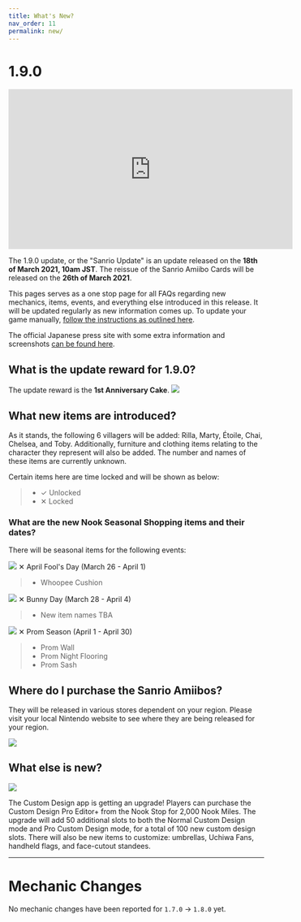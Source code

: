 ```yaml
---
title: What's New?
nav_order: 11
permalink: new/
---
```



# 1.9.0

<div class="videoWrapper">
    <iframe width="560" height="315" src="https://www.youtube.com/embed/jpJo9Zleqrk" frameborder="0" allow="accelerometer; autoplay; clipboard-write; encrypted-media; gyroscope; picture-in-picture" allowfullscreen></iframe>
</div>

The 1.9.0 update, or the "Sanrio Update" is an update released on the **18th of March 2021, 10am JST**. The reissue of the Sanrio Amiibo Cards will be released on the **26th of March 2021**.  

This pages serves as a one stop page for all FAQs regarding new mechanics, items, events, and everything else introduced in this release. It will be updated regularly as new information comes up. To update your game manually, [follow the instructions as outlined here](/acnhfaq/misc/#how-do-i-manually-update-my-acnh-game).

The official Japanese press site with some extra information and screenshots [can be found here](https://topics.nintendo.co.jp/article/9a207313-c1fc-4a08-a39f-89bafbfa530e).

## What is the update reward for 1.9.0?
The update reward is the **1st Anniversary Cake**.
![](https://assets.nintendo.com/image/upload/v1615853306/ncom/en_US/articles/2021/free-update-for-animal-crossing-new-horizons-delivers-new-content/800x450_ACNH_MarchUpdate_UpdateGift.jpg)

## What new items are introduced?
As it stands, the following 6 villagers will be added: Rilla, Marty, Étoile, Chai, Chelsea, and Toby. Additionally, furniture and clothing items relating to the character they represent will also be added. The number and names of these items are currently unknown.

Certain items here are time locked and will be shown as below:
> - <span class="label label-green">✓ Unlocked</span>
> - <span class="label label-red">✕ Locked</span>

### What are the new Nook Seasonal Shopping items and their dates?
There will be seasonal items for the following events:

![](https://assets.nintendo.com/image/upload/v1615853305/ncom/en_US/articles/2021/free-update-for-animal-crossing-new-horizons-delivers-new-content/800x450_ACNH_MarchUpdate_NewItems_01.jpg)
<span class="label label-red">✕</span> April Fool's Day (March 26 - April 1)
> - Whoopee Cushion

![](https://pbs.twimg.com/media/Ewmkzt3W8Agknzp?format=jpg&name=4096x4096)
<span class="label label-red">✕</span> Bunny Day (March 28 - April 4)
> - New item names TBA

![](https://assets.nintendo.com/image/upload/v1615853306/ncom/en_US/articles/2021/free-update-for-animal-crossing-new-horizons-delivers-new-content/800x450_ACNH_MarchUpdate_NewItems_02.jpg)
<span class="label label-red">✕</span> Prom Season (April 1 - April 30)
> - Prom Wall
> - Prom Night Flooring
> - Prom Sash

## Where do I purchase the Sanrio Amiibos?
They will be released in various stores dependent on your region. Please visit your local Nintendo website to see where they are being released for your region.

![](https://i.redd.it/qjioxfk1pom21.jpg)

## What else is new?
![](https://pbs.twimg.com/media/EwnUmnrXMAEnPIS?format=jpg&name=large)

The Custom Design app is getting an upgrade! Players can purchase the Custom Design Pro Editor+ from the Nook Stop for 2,000 Nook Miles. The upgrade will add 50 additional slots to both the Normal Custom Design mode and Pro Custom Design mode, for a total of 100 new custom design slots. There will also be new items to customize: umbrellas, Uchiwa Fans, handheld flags, and face-cutout standees.


* * *

# Mechanic Changes
<!-- This list documents any mechanic changes from version `1.6.0` -> `1.7.0`.
- Regarding villager gifting:
    - All hand gifted clothing (aside from wetsuits) are now unsafe. (They will store them)
    - Clothing can now be placed on top of surfaces in villagers' houses. 
    - Shoes are now able to be placed in villagers' houses.
    - Some items in villager houses are now rotated inward instead of facing the wall.
    - Wreath glitch appears to be fixed.
- It is now possible for villagers to have the move out bubble before having the first K.K. concert.
- Snowballs now have less strict spawn conditions. 
- Celeste can now show up on a Sunday. -->

No mechanic changes have been reported for `1.7.0` -> `1.8.0` yet.
